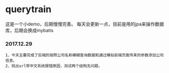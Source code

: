 # querytrain
这是一个小demo，后期慢慢完善。
每天会更新一点，目前是用的jpa来操作数据库，后期会换成mybatis
### 2017.12.29
    1、今天主要完成了后端的按照公司名称模糊查询数据和通过模拟前端页面传来的参数添加公司信息。
    2、找出url带中文系统报错原因，测试两个结构无问题。
